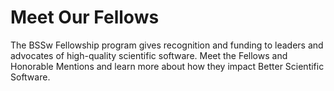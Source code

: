 # Meet Our Fellows

The BSSw Fellowship program gives recognition and funding to leaders and advocates of high-quality scientific software. Meet the Fellows and Honorable Mentions and learn more about how they impact Better Scientific Software.

<!---
OpenGraph image: Blog_2108_FellowsAppOpen.png
Years presented: 2020, 2019, 2018
Input Fellows individually in Fellows subdirectory
--->
